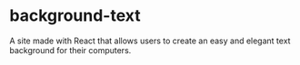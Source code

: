 # background-text
A site made with React that allows users to create an easy and elegant text background for their computers.